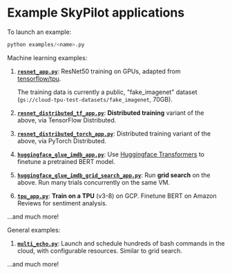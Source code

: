 # Example SkyPilot applications

To launch an example:
```python
python examples/<name>.py
```

Machine learning examples:

1. [**`resnet_app.py`**](./resnet_app.py): ResNet50 training on GPUs, adapted from [tensorflow/tpu](https://github.com/tensorflow/tpu). 
  
    The training data is currently a public, "fake_imagenet" dataset (`gs://cloud-tpu-test-datasets/fake_imagenet`, 70GB).
    
2. [**`resnet_distributed_tf_app.py`**](./resnet_distributed_tf_app.py): **Distributed training** variant of the above, via TensorFlow Distributed.

3. [**`resnet_distributed_torch_app.py`**](./resnet_distributed_torch_app.py): Distributed training variant of the above, via PyTorch Distributed.

4. [**`huggingface_glue_imdb_app.py`**](./huggingface_glue_imdb_app.py): Use [Huggingface Transformers](https://github.com/huggingface/transformers/) to finetune a pretrained BERT model.
 
5. [**`huggingface_glue_imdb_grid_search_app.py`**](./huggingface_glue_imdb_grid_search_app.py): Run **grid search** on the above.  Run many trials concurrently on the same VM.

6. [**`tpu_app.py`**](./tpu/tpu_app.py): **Train on a TPU** (v3-8) on GCP.  Finetune BERT on Amazon Reviews for sentiment analysis.

...and much more!

General examples:

1. [**`multi_echo.py`**](./multi_echo.py): Launch and schedule hundreds of bash commands in the cloud, with configurable resources.  Similar to grid search.


...and much more!
